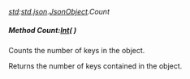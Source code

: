 _[std](../../modules/std/std-module.md):[std.json](../../modules/std/std-json.md).[JsonObject](../../modules/std/std-json-jsonobject.md).Count_
##### Method Count:[Int](../../modules/wonkey/wonkey-types-int.md)(  )
Counts the number of keys in the object.

Returns the number of keys contained in the object.
